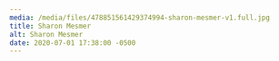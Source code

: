 ```yaml
---
media: /media/files/478851561429374994-sharon-mesmer-v1.full.jpg
title: Sharon Mesmer
alt: Sharon Mesmer
date: 2020-07-01 17:38:00 -0500
---
```


